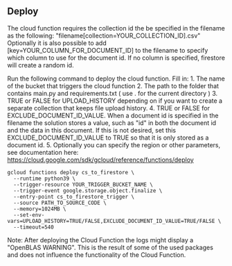 ## Deploy

The cloud function requires the collection id the be specified in the filename
as the following: "filename[collection=YOUR_COLLECTION_ID].csv" Optionally it is
also possible to add [key=YOUR_COLUMN_FOR_DOCUMENT_ID] to the filename to
specify which column to use for the document id. If no column is specified,
firestore will create a random id.

Run the following command to deploy the cloud function. Fill in: 1. The name of
the bucket that triggers the cloud function 2. The path to the folder that
contains main.py and requirements.txt ( use . for the current directory ) 3.
TRUE or FALSE for UPLOAD_HISTORY depending on if you want to create a separate
collection that keeps file upload history. 4. TRUE or FALSE for
EXCLUDE_DOCUMENT_ID_VALUE. When a document id is specified in the filename the
solution stores a value, such as "id" in both the document id and the data in
this document. If this is not desired, set this EXCLUDE_DOCUMENT_ID_VALUE to
TRUE so that it is only stored as a document id. 5. Optionally you can specify
the region or other parameters, see documentation here:
https://cloud.google.com/sdk/gcloud/reference/functions/deploy

```console
gcloud functions deploy cs_to_firestore \
  --runtime python39 \
  --trigger-resource YOUR_TRIGGER_BUCKET_NAME \
  --trigger-event google.storage.object.finalize \
  --entry-point cs_to_firestore_trigger \
  --source PATH_TO_SOURCE_CODE \
  --memory=1024MB \
  --set-env-vars=UPLOAD_HISTORY=TRUE/FALSE,EXCLUDE_DOCUMENT_ID_VALUE=TRUE/FALSE \
  --timeout=540
```

Note: After deploying the Cloud Function the logs might display a "OpenBLAS
WARNING". This is the result of some of the used packages and does not influence
the functionality of the Cloud Function.
